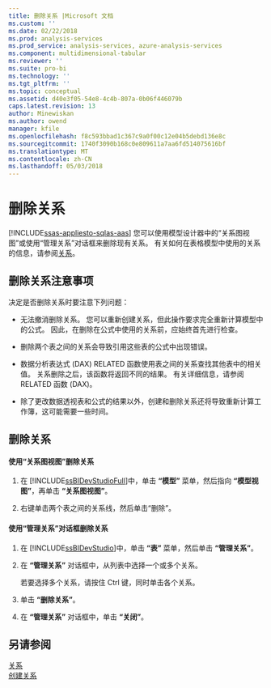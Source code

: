```yaml
---
title: 删除关系 |Microsoft 文档
ms.custom: ''
ms.date: 02/22/2018
ms.prod: analysis-services
ms.prod_service: analysis-services, azure-analysis-services
ms.component: multidimensional-tabular
ms.reviewer: ''
ms.suite: pro-bi
ms.technology: ''
ms.tgt_pltfrm: ''
ms.topic: conceptual
ms.assetid: d40e3f05-54e8-4c4b-807a-0b06f446079b
caps.latest.revision: 13
author: Minewiskan
ms.author: owend
manager: kfile
ms.openlocfilehash: f8c593bbad1c367c9a0f00c12e04b5debd136e8c
ms.sourcegitcommit: 1740f3090b168c0e809611a7aa6fd514075616bf
ms.translationtype: MT
ms.contentlocale: zh-CN
ms.lasthandoff: 05/03/2018
---
```

# <a name="delete-relationships"></a>删除关系 
[!INCLUDE[ssas-appliesto-sqlas-aas](../../includes/ssas-appliesto-sqlas-aas.md)]
  您可以使用模型设计器中的“关系图视图”或使用“管理关系”对话框来删除现有关系。 有关如何在表格模型中使用的关系的信息，请参阅[关系](../../analysis-services/tabular-models/relationships-ssas-tabular.md)。  
  
## <a name="considerations-for-deleting-relationships"></a>删除关系注意事项  
 决定是否删除关系时要注意下列问题：  
  
-   无法撤消删除关系。 您可以重新创建关系，但此操作要求完全重新计算模型中的公式。 因此，在删除在公式中使用的关系前，应始终首先进行检查。  
  
-   删除两个表之间的关系会导致引用这些表的公式中出现错误。  
  
-   数据分析表达式 (DAX) RELATED 函数使用表之间的关系查找其他表中的相关值。 关系删除之后，该函数将返回不同的结果。 有关详细信息，请参阅 RELATED 函数 (DAX)。  
  
-   除了更改数据透视表和公式的结果以外，创建和删除关系还将导致重新计算工作簿，这可能需要一些时间。  
  
## <a name="delete-relationships"></a>删除关系  
  
#### <a name="to-delete-a-relationship-by-using-diagram-view"></a>使用“关系图视图”删除关系  
  
1.  在 [!INCLUDE[ssBIDevStudioFull](../../includes/ssbidevstudiofull-md.md)]中，单击 **“模型”** 菜单，然后指向 **“模型视图”**，再单击 **“关系图视图”**。  
  
2.  右键单击两个表之间的关系线，然后单击“删除”。  
  
#### <a name="to-delete-a-relationship-by-using-the-manage-relationships-dialog-box"></a>使用“管理关系”对话框删除关系  
  
1.  在 [!INCLUDE[ssBIDevStudio](../../includes/ssbidevstudio-md.md)]中，单击 **“表”** 菜单，然后单击 **“管理关系”**。  
  
2.  在 **“管理关系”** 对话框中，从列表中选择一个或多个关系。  
  
     若要选择多个关系，请按住 Ctrl 键，同时单击各个关系。  
  
3.  单击 **“删除关系”**。  
  
4.  在 **“管理关系”** 对话框中，单击 **“关闭”**。  
  
## <a name="see-also"></a>另请参阅  
 [关系](../../analysis-services/tabular-models/relationships-ssas-tabular.md)   
 [创建关系](../../analysis-services/tabular-models/create-a-relationship-between-two-tables-ssas-tabular.md)  
  
  
